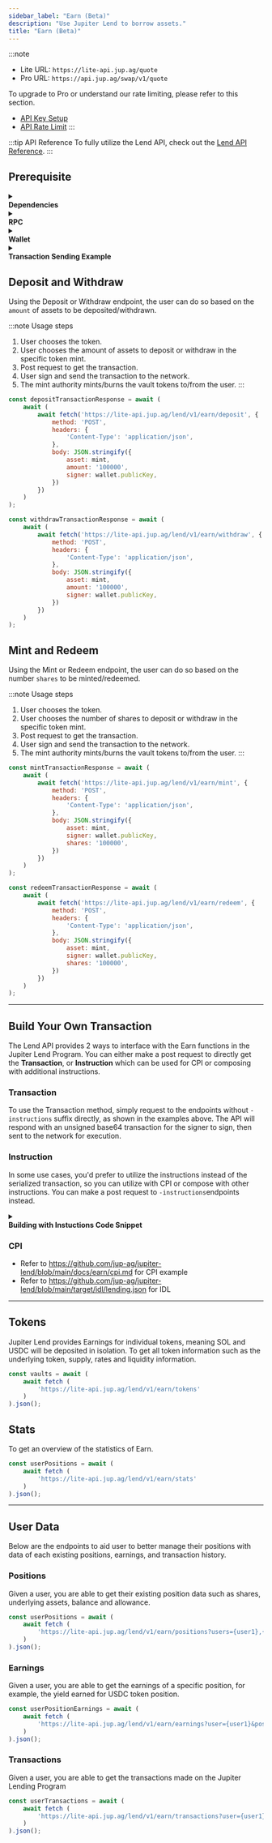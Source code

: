 ```yaml
---
sidebar_label: "Earn (Beta)"
description: "Use Jupiter Lend to borrow assets."
title: "Earn (Beta)"
---
```


<head>
    <title>Earn (Beta)</title>
    <meta name="twitter:card" content="summary" />
</head>

:::note
- Lite URL: `https://lite-api.jup.ag/quote`
- Pro URL: `https://api.jup.ag/swap/v1/quote`

To upgrade to Pro or understand our rate limiting, please refer to this section.
- [API Key Setup](/docs/api-setup)
- [API Rate Limit](/docs/api-rate-limit)
:::

:::tip API Reference
To fully utilize the Lend API, check out the [Lend API Reference](/docs/api/lend-api).
:::

## Prerequisite

<details>
    <summary>
        <div>
            <div>
                <b>Dependencies</b>
            </div>
        </div>
    </summary>

```bash
npm install @solana/web3.js@1 # Using v1 of web3.js instead of v2
npm install dotenv # If required for wallet setup
```
</details>

<details>
    <summary>
        <div>
            <div>
                <b>RPC</b>
            </div>
        </div>
    </summary>

**Set up RPC**

:::note
Solana provides a [default RPC endpoint](https://solana.com/docs/core/clusters). However, as your application grows, we recommend you to always use your own or provision a 3rd party provider’s RPC endpoint such as [Helius](https://helius.dev/) or [Triton](https://triton.one/).
:::

```jsx
import { Connection } from "@solana/web3.js";
const connection = new Connection('https://api.mainnet-beta.solana.com');
```
</details>

<details>
    <summary>
        <div>
            <div>
                <b>Wallet</b>
            </div>
        </div>
    </summary>

**Set up Development Wallet**

:::note
- You can paste in your private key for testing purposes but this is not recommended for production applications.
- If you want to store your private key in the project directly, you can do it via a `.env` file.
:::

To set up a development wallet via `.env` file, you can use the following script.

```jsx
// index.js
import { Keypair } from '@solana/web3.js';
import dotenv from 'dotenv';
require('dotenv').config();

const wallet = Keypair.fromSecretKey(bs58.decode(process.env.PRIVATE_KEY || ''));
```

```bash
# .env
PRIVATE_KEY=""
```

To set up a development wallet via a wallet generated via [Solana CLI](https://solana.com/docs/intro/installation#solana-cli-basics), you can use the following script.

```jsx
import { Keypair } from '@solana/web3.js';
import fs from 'fs';

const privateKeyArray = JSON.parse(fs.readFileSync('/Path/To/.config/solana/id.json', 'utf8').trim());
const wallet = Keypair.fromSecretKey(new Uint8Array(privateKeyArray));
```
</details>

<details>
    <summary>
        <div>
            <div>
                <b>Transaction Sending Example</b>
            </div>
        </div>
    </summary>

```jsx
transaction.sign([wallet]);
const transactionBinary = transaction.serialize();
console.log(transactionBinary);
console.log(transactionBinary.length);
const blockhashInfo = await connection.getLatestBlockhashAndContext({ commitment: "finalized" });

const signature = await connection.sendRawTransaction(transactionBinary, {
  maxRetries: 0,
  skipPreflight: true,
  preflightCommitment: "confirmed",
});

console.log(`Transaction sent: https://solscan.io/tx/${signature}`);
  
try {
  const confirmation = await connection.confirmTransaction({
    signature,
    blockhash: blockhashInfo.value.blockhash,
    lastValidBlockHeight: blockhashInfo.value.lastValidBlockHeight,
  }, "confirmed");

  if (confirmation.value.err) {
    console.error(`Transaction failed: ${JSON.stringify(confirmation.value.err)}`);
    console.log(`Examine the failed transaction: https://solscan.io/tx/${signature}`);
  } else {
    console.log(`Transaction successful: https://solscan.io/tx/${signature}`);
  }
} catch (error) {
  console.error(`Error confirming transaction: ${error}`);
  console.log(`Examine the transaction status: https://solscan.io/tx/${signature}`);
};
```

</details>

## Deposit and Withdraw

Using the Deposit or Withdraw endpoint, the user can do so based on the `amount` of assets to be deposited/withdrawn.

:::note Usage steps
1. User chooses the token.
2. User chooses the amount of assets to deposit or withdraw in the specific token mint.
3. Post request to get the transaction.
4. User sign and send the transaction to the network.
4. The mint authority mints/burns the vault tokens to/from the user.
:::

```jsx
const depositTransactionResponse = await (
    await (
        await fetch('https://lite-api.jup.ag/lend/v1/earn/deposit', {
            method: 'POST',
            headers: {
                'Content-Type': 'application/json',
            },
            body: JSON.stringify({
                asset: mint,
                amount: '100000',
                signer: wallet.publicKey,
            })
        })
    )
);
```
```jsx
const withdrawTransactionResponse = await (
    await (
        await fetch('https://lite-api.jup.ag/lend/v1/earn/withdraw', {
            method: 'POST',
            headers: {
                'Content-Type': 'application/json',
            },
            body: JSON.stringify({
                asset: mint,
                amount: '100000',
                signer: wallet.publicKey,
            })
        })
    )
);
```

## Mint and Redeem

Using the Mint or Redeem endpoint, the user can do so based on the number `shares` to be minted/redeemed.

:::note Usage steps
1. User chooses the token.
2. User chooses the number of shares to deposit or withdraw in the specific token mint.
3. Post request to get the transaction.
4. User sign and send the transaction to the network.
4. The mint authority mints/burns the vault tokens to/from the user.
:::

```jsx
const mintTransactionResponse = await (
    await (
        await fetch('https://lite-api.jup.ag/lend/v1/earn/mint', {
            method: 'POST',
            headers: {
                'Content-Type': 'application/json',
            },
            body: JSON.stringify({
                asset: mint,
                signer: wallet.publicKey,
                shares: '100000',
            })
        })
    )
);
```
```jsx
const redeemTransactionResponse = await (
    await (
        await fetch('https://lite-api.jup.ag/lend/v1/earn/redeem', {
            method: 'POST',
            headers: {
                'Content-Type': 'application/json',
            },
            body: JSON.stringify({
                asset: mint,
                signer: wallet.publicKey,
                shares: '100000',
            })
        })
    )
);
```

---

## Build Your Own Transaction

The Lend API provides 2 ways to interface with the Earn functions in the Jupiter Lend Program. You can either make a post request to directly get the **Transaction**, or **Instruction** which can be used for CPI or composing with additional instructions.

### Transaction

To use the Transaction method, simply request to the endpoints without `-instructions` suffix directly, as shown in the examples above. The API will respond with an unsigned base64 transaction for the signer to sign, then sent to the network for execution.

### Instruction

In some use cases, you'd prefer to utilize the instructions instead of the serialized transaction, so you can utilize with CPI or compose with other instructions. You can make a post request to `-instructions`endpoints instead.

<details>
    <summary>
        <div>
            <div>
                <b>Building with Instuctions Code Snippet</b>
            </div>
        </div>
    </summary>
Example code snippet of using `/deposit-instructions` endpoint and building a transaction with the instructions.

```jsx
import { Connection, Keypair, PublicKey, TransactionMessage, TransactionInstruction, VersionedTransaction } from '@solana/web3.js';
import fs from 'fs';

const privateKeyArray = JSON.parse(fs.readFileSync('/Path/to/private/key', 'utf8').trim());
const wallet = Keypair.fromSecretKey(new Uint8Array(privateKeyArray));
const connection = new Connection('insert-your-own-rpc');

const depositIx = await (
    await fetch (
        'https://lite-api.jup.ag/lend/v1/earn/deposit-instructions', {
            method: 'POST',
            headers: {
                'Content-Type': 'application/json',
            },
            body: JSON.stringify({
                asset: 'EPjFWdd5AufqSSqeM2qN1xzybapC8G4wEGGkZwyTDt1v',
                amount: '1000000',
                signer: wallet.publicKey,
            }, null, 2)
        }
    )
).json();

console.log(JSON.stringify(depositIx, null, 2));

const deserializeInstruction = (instruction) => {
    return new TransactionInstruction({
    programId: new PublicKey(instruction.programId),
    keys: instruction.accounts.map((key) => ({
        pubkey: new PublicKey(key.pubkey),
        isSigner: key.isSigner,
        isWritable: key.isWritable,
    })),
    data: Buffer.from(instruction.data, 'base64'),
    });
};

const blockhash = (await connection.getLatestBlockhash()).blockhash;
const messageV0 = new TransactionMessage({
    payerKey: wallet.publicKey,
    recentBlockhash: blockhash,
    instructions: [
        ...depositIx.instructions.map(deserializeInstruction)
    ],
}).compileToV0Message();

const transaction = new VersionedTransaction(messageV0);
transaction.sign([wallet]);
const transactionBinary = transaction.serialize();
console.log(transactionBinary);
console.log(transactionBinary.length);
const blockhashInfo = await connection.getLatestBlockhashAndContext({ commitment: "finalized" });

const signature = await connection.sendRawTransaction(transactionBinary, {
  maxRetries: 0,
  skipPreflight: true,
  preflightCommitment: "confirmed",
});

console.log(`Transaction sent: https://solscan.io/tx/${signature}`);
  
try {
  const confirmation = await connection.confirmTransaction({
    signature,
    blockhash: blockhashInfo.value.blockhash,
    lastValidBlockHeight: blockhashInfo.value.lastValidBlockHeight,
  }, "confirmed");

  if (confirmation.value.err) {
    console.error(`Transaction failed: ${JSON.stringify(confirmation.value.err)}`);
    console.log(`Examine the failed transaction: https://solscan.io/tx/${signature}`);
  } else {
    console.log(`Transaction successful: https://solscan.io/tx/${signature}`);
  }
} catch (error) {
  console.error(`Error confirming transaction: ${error}`);
  console.log(`Examine the transaction status: https://solscan.io/tx/${signature}`);
};
```
</details>

### CPI

- Refer to https://github.com/jup-ag/jupiter-lend/blob/main/docs/earn/cpi.md for CPI example
- Refer to https://github.com/jup-ag/jupiter-lend/blob/main/target/idl/lending.json for IDL

---

## Tokens

Jupiter Lend provides Earnings for individual tokens, meaning SOL and USDC will be deposited in isolation. To get all token information such as the underlying token, supply, rates and liquidity information.

```jsx
const vaults = await (
    await fetch (
        'https://lite-api.jup.ag/lend/v1/earn/tokens'
    )
).json();
```

## Stats

To get an overview of the statistics of Earn.

```jsx
const userPositions = await (
    await fetch (
        'https://lite-api.jup.ag/lend/v1/earn/stats'
    )
).json();
```

---

## User Data

Below are the endpoints to aid user to better manage their positions with data of each existing positions, earnings, and transaction history.

### Positions

Given a user, you are able to get their existing position data such as shares, underlying assets, balance and allowance.

```jsx
const userPositions = await (
    await fetch (
        'https://lite-api.jup.ag/lend/v1/earn/positions?users={user1},{user2}'
    )
).json();
```

### Earnings

Given a user, you are able to get the earnings of a specific position, for example, the yield earned for USDC token position.

```jsx
const userPositionEarnings = await (
    await fetch (
        'https://lite-api.jup.ag/lend/v1/earn/earnings?user={user1}&positions={position1},{position2}'
    )
).json();
```

### Transactions

Given a user, you are able to get the transactions made on the Jupiter Lending Program

```jsx
const userTransactions = await (
    await fetch (
        'https://lite-api.jup.ag/lend/v1/earn/transactions?user={user1}'
    )
).json();
```
